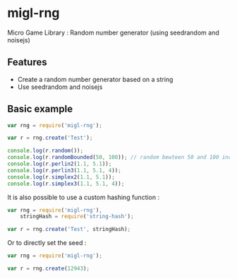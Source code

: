 # migl-rng

Micro Game Library : Random number generator (using seedrandom and noisejs)

## Features

 * Create a random number generator based on a string
 * Use seedrandom and noisejs

## Basic example

```js
var rng = require('migl-rng');

var r = rng.create('Test');

console.log(r.random());
console.log(r.randomBounded(50, 100)); // random bewteen 50 and 100 included
console.log(r.perlin2(1.1, 5.1));
console.log(r.perlin3(1.1, 5.1, 4));
console.log(r.simplex2(1.1, 5.1));
console.log(r.simplex3(1.1, 5.1, 4));
```

It is also possible to use a custom hashing function :

```js
var rng = require('migl-rng'),
    stringHash = require('string-hash');

var r = rng.create('Test', stringHash);
```

Or to directly set the seed :

```js
var rng = require('migl-rng');

var r = rng.create(12943);
```
